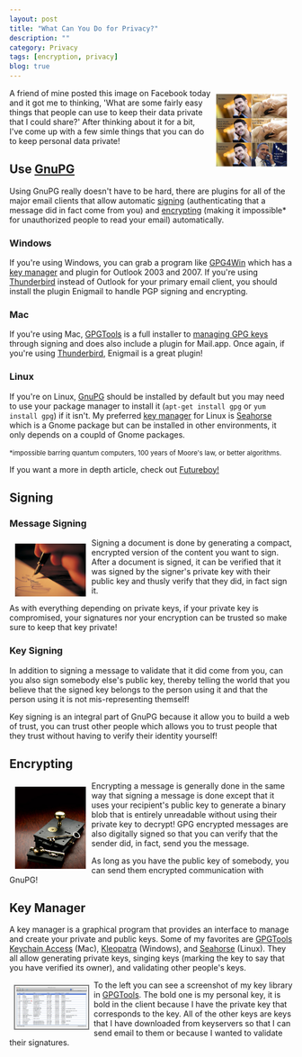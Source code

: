 ```yaml
---
layout: post
title: "What Can You Do for Privacy?"
description: ""
category: Privacy
tags: [encryption, privacy]
blog: true
---
```


<a rel="shadowbox" href="/assets/images/privacy.jpg"><img src="/assets/images/privacy.jpg" width="25%" height="25%" style="float: right; margin: 10px;"/></a>

A friend of mine posted this image on Facebook today and it got me to thinking, 'What are some fairly easy things that people can use to keep their data private that I could share?' After thinking about it for a bit, I've come up with a few simle things that you can do to keep personal data private!

## Use [GnuPG][gnupg]

Using GnuPG really doesn't have to be hard, there are plugins for all of the major email clients that allow automatic <a href="#signing">signing</a> (authenticating that a message did in fact come from you) and <a href="#encrypting">encrypting</a> (making it impossible* for unauthorized people to read your email) automatically.

### Windows

If you're using Windows, you can grab a program like [GPG4Win][gpg4win] which has a <a href="#key-manager">key manager</a> and plugin for Outlook 2003 and 2007. If you're using <a href="https://www.mozilla.org/en/thunderbird">Thunderbird</a> instead of Outlook for your primary email client, you should install the plugin Enigmail to handle PGP signing and encrypting.

### Mac

  If you're using Mac, <a href="https://gpgtools.org">GPGTools</a> is a full installer to <a href="#key-manager">managing GPG keys</a> through signing and does also include a plugin for Mail.app. Once again, if you're using <a href="https://www.mozilla.org/en/thunderbird">Thunderbird</a>, Enigmail is a great plugin!

### Linux

  If you're on Linux, [GnuPG][gnupg] should be installed by default but you may need to use your package manager to install it (```apt-get install gpg``` or ```yum install gpg```) if it isn't. My preferred <a href="#key-manager">key manager</a> for Linux is <a href="https://projects.gnome.org/seahorse/">Seahorse</a> which is a Gnome package but can be installed in other environments, it only depends on a coupld of Gnome packages.

<p class="muted"><small>*impossible barring quantum computers, 100 years of Moore's law, or better algorithms.</small></p>

If you want a more in depth article, check out [Futureboy!](http://futureboy.us/pgp.html)

<a name='signing'><h2>Signing</h2></a>

### Message Signing

<img src="/assets/images/signing.jpg" width="25%" height="25%" style="float: left; margin: 10px;"/>

Signing a document is done by generating a compact, encrypted version of the content you want to sign. After a document is signed, it can be verified that it was signed by the signer's private key with their public key and thusly verify that they did, in fact sign it.

As with everything depending on private keys, if your private key is compromised, your signatures nor your encryption can be trusted so make sure to keep that key private!

### Key Signing

In addition to signing a message to validate that it did come from you, can you also sign somebody else's public key, thereby telling the world that you believe that the signed key belongs to the person using it and that the person using it is not mis-representing themself!

Key signing is an integral part of GnuPG because it allow you to build a web of trust, you can trust other people which allows you to trust people that they trust without having to verify their identity yourself!

<a name='encrypting'><h2>Encrypting</h2></a>

<img src="/assets/images/locking.jpg" width="25%" height="25%" style="float: left; margin: 10px;"/>

Encrypting a message is generally done in the same way that signing a message is done except that it uses your recipient's public key to generate a binary blob that is entirely unreadable without using their private key to decrypt! GPG encrypted messages are also digitally signed so that you can verify that the sender did, in fact, send you the message.

As long as you have the public key of somebody, you can send them encrypted communication with GnuPG!

<a name='key-manager'><h2>Key Manager</h2></a>

A key manager is a graphical program that provides an interface to manage and create your private and public keys. Some of my favorites are [GPGTools][gpgtools] [Keychain Access][keychain] (Mac), [Kleopatra][gpg4win] (Windows), and [Seahorse][seahorse] (Linux). They all allow generating private keys, singing keys (marking the key to say that you have verified its owner), and validating other people's keys.

<a href="/assets/images/keychain-manager.png" rel="shadowbox"><img src="/assets/images/keychain-manager.png" width="25%" height="25%" style="float: left; margin: 8px; padding: 2px; border: 2px grey solid"/></a>

To the left you can see a screenshot of my key library in [GPGTools][gpgtools]. The bold one is my personal key, it is bold in the client because I have the private key that corresponds to the key. All of the other keys are keys that I have downloaded from keyservers so that I can send email to them or because I wanted to validate their signatures.

[gpgtools]: https://gpgtools.org
[keychain]: https://gpgtools.org/keychain/index.html
[gpg4win]: http://gpg4win.org
[seahorse]: https://projects.gnome.org/seahorse/



[gnupg]: http://www.gnupg.org